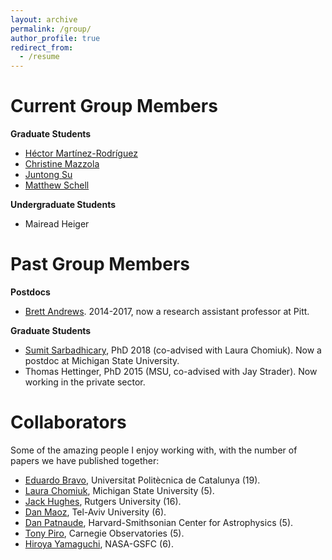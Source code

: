 ```yaml
---
layout: archive
permalink: /group/
author_profile: true
redirect_from:
  - /resume
---
```


Current Group Members
====

**Graduate Students**

* [Héctor Martínez-Rodríguez](https://github.com/hector-mr)
* [Christine Mazzola](https://www.physicsandastronomy.pitt.edu/people/christine-mazzola)
* [Juntong Su](https://www.physicsandastronomy.pitt.edu/people/juntong-su)
* [Matthew Schell](https://www.physicsandastronomy.pitt.edu/people/matthew-schell-0)

**Undergraduate Students**

* Mairead Heiger

Past Group Members
====

**Postdocs**

* [Brett Andrews](http://www.pitt.edu/~andrewsb/). 2014-2017, now a research assistant professor at Pitt. 

**Graduate Students**

* [Sumit Sarbadhicary](https://sks67.github.io/), PhD 2018 (co-advised with Laura Chomiuk). Now a postdoc at Michigan State University.
* Thomas Hettinger, PhD 2015 (MSU, co-advised with Jay Strader). Now working in the private sector.

Collaborators
====

Some of the amazing people I enjoy working with, with the number of papers we have published together:

* [Eduardo Bravo](http://directori.upc.edu/directori/dadesPersona.jsp?id=1000322), Universitat Politècnica de Catalunya (19).
* [Laura Chomiuk](https://web.pa.msu.edu/people/chomiuk/index.html), Michigan State University (5).
* [Jack Hughes](http://www.physics.rutgers.edu/~jackph/), Rutgers University (16).
* [Dan Maoz](http://www.astro.tau.ac.il/~dani/), Tel-Aviv University (6).
* [Dan Patnaude](http://hea-www.harvard.edu/~patnaude/), Harvard-Smithsonian Center for Astrophysics (5).
* [Tony Piro](http://users.obs.carnegiescience.edu/piro/), Carnegie Observatories (5).
* [Hiroya Yamaguchi](https://asd.gsfc.nasa.gov/Hiroya.Yamaguchi/), NASA-GSFC (6).
